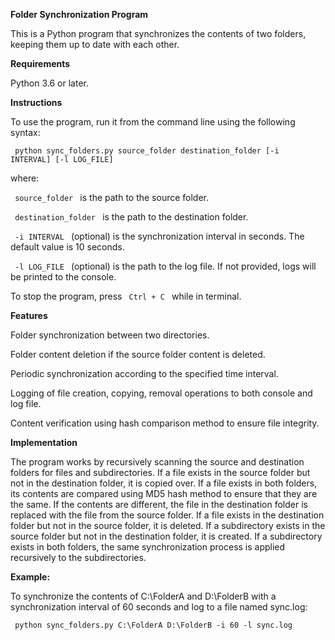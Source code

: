 **Folder Synchronization Program**

This is a Python program that synchronizes the contents of two folders, keeping them up to date with each other.

**Requirements**

Python 3.6 or later.

**Instructions**

To use the program, run it from the command line using the following syntax:

<code> python sync_folders.py source_folder destination_folder [-i INTERVAL] [-l LOG_FILE] </code>

where:

<code> source_folder </code> is the path to the source folder.

<code> destination_folder </code> is the path to the destination folder.

<code> -i INTERVAL </code> (optional) is the synchronization interval in seconds. The default value is 10 seconds.

<code> -l LOG_FILE </code> (optional) is the path to the log file. If not provided, logs will be printed to the console.

To stop the program, press <code> Ctrl + C </code> while in terminal.

**Features**

Folder synchronization between two directories.

Folder content deletion if the source folder content is deleted.

Periodic synchronization according to the specified time interval.

Logging of file creation, copying, removal operations to both console and log file.

Content verification using hash comparison method to ensure file integrity.

**Implementation**

The program works by recursively scanning the source and destination folders for files and subdirectories. If a file exists in the source folder but not in the destination folder, it is copied over. If a file exists in both folders, its contents are compared using MD5 hash method to ensure that they are the same. If the contents are different, the file in the destination folder is replaced with the file from the source folder. If a file exists in the destination folder but not in the source folder, it is deleted. If a subdirectory exists in the source folder but not in the destination folder, it is created. If a subdirectory exists in both folders, the same synchronization process is applied recursively to the subdirectories.

**Example:**

To synchronize the contents of C:\FolderA and D:\FolderB with a synchronization interval of 60 seconds and log to a file named sync.log:

<code> python sync_folders.py C:\FolderA D:\FolderB -i 60 -l sync.log </code>
